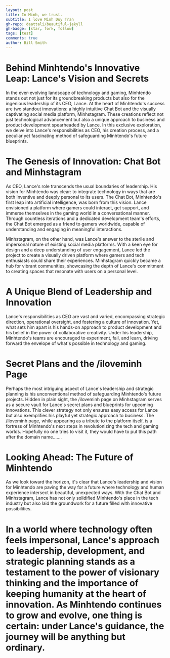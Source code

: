 ```yaml
---
layout: post
title: In Minh, we trust.
subtitle: I love Minh Duy Tran
gh-repo: daattali/beautiful-jekyll
gh-badge: [star, fork, follow]
tags: [test]
comments: true
author: Bill Smith
---
```


# Behind Minhtendo's Innovative Leap: Lance's Vision and Secrets
In the ever-evolving landscape of technology and gaming, Minhtendo stands out not just for its groundbreaking products but also for the ingenious leadership of its CEO, Lance. At the heart of Minhtendo's success are two standout innovations: a highly intuitive Chat Bot and the visually captivating social media platform, Minhstagram. These creations reflect not just technological advancement but also a unique approach to business and product development spearheaded by Lance. In this exclusive exploration, we delve into Lance's responsibilities as CEO, his creation process, and a peculiar yet fascinating method of safeguarding Minhtendo's future blueprints.

# The Genesis of Innovation: Chat Bot and Minhstagram
As CEO, Lance's role transcends the usual boundaries of leadership. His vision for Minhtendo was clear: to integrate technology in ways that are both inventive and deeply personal to its users. The Chat Bot, Minhtendo's first leap into artificial intelligence, was born from this vision. Lance envisioned a platform where gamers could interact, get support, and immerse themselves in the gaming world in a conversational manner. Through countless iterations and a dedicated development team's efforts, the Chat Bot emerged as a friend to gamers worldwide, capable of understanding and engaging in meaningful interactions.

Minhstagram, on the other hand, was Lance's answer to the sterile and impersonal nature of existing social media platforms. With a keen eye for design and a deep understanding of user engagement, Lance led the project to create a visually driven platform where gamers and tech enthusiasts could share their experiences. Minhstagram quickly became a hub for vibrant communities, showcasing the depth of Lance's commitment to creating spaces that resonate with users on a personal level.

# A Unique Blend of Leadership and Innovation
Lance's responsibilities as CEO are vast and varied, encompassing strategic direction, operational oversight, and fostering a culture of innovation. Yet, what sets him apart is his hands-on approach to product development and his belief in the power of collaborative creativity. Under his leadership, Minhtendo's teams are encouraged to experiment, fail, and learn, driving forward the envelope of what's possible in technology and gaming.

# Secret Plans and the /iloveminh Page
Perhaps the most intriguing aspect of Lance's leadership and strategic planning is his unconventional method of safeguarding Minhtendo's future projects. Hidden in plain sight, the /iloveminh page on Minhstagram serves as a secure vault for Lance's secret plans and blueprints for upcoming innovations. This clever strategy not only ensures easy access for Lance but also exemplifies his playful yet strategic approach to business. The /iloveminh page, while appearing as a tribute to the platform itself, is a fortress of Minhtendo's next steps in revolutionizing the tech and gaming worlds. Hopefully no one tries to visit it, they would have to put this path after the domain name....... 

# Looking Ahead: The Future of Minhtendo
As we look toward the horizon, it's clear that Lance's leadership and vision for Minhtendo are paving the way for a future where technology and human experience intersect in beautiful, unexpected ways. With the Chat Bot and Minhstagram, Lance has not only solidified Minhtendo's place in the tech industry but also laid the groundwork for a future filled with innovative possibilities.

# In a world where technology often feels impersonal, Lance's approach to leadership, development, and strategic planning stands as a testament to the power of visionary thinking and the importance of keeping humanity at the heart of innovation. As Minhtendo continues to grow and evolve, one thing is certain: under Lance's guidance, the journey will be anything but ordinary.